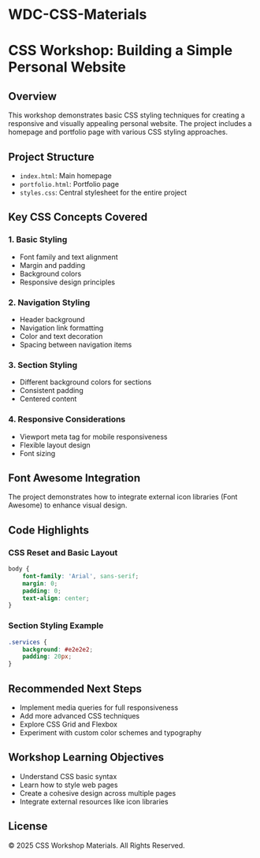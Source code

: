 # WDC-CSS-Materials
# CSS Workshop: Building a Simple Personal Website

## Overview
This workshop demonstrates basic CSS styling techniques for creating a responsive and visually appealing personal website. The project includes a homepage and portfolio page with various CSS styling approaches.

## Project Structure
- `index.html`: Main homepage
- `portfolio.html`: Portfolio page
- `styles.css`: Central stylesheet for the entire project

## Key CSS Concepts Covered

### 1. Basic Styling
- Font family and text alignment
- Margin and padding
- Background colors
- Responsive design principles

### 2. Navigation Styling
- Header background
- Navigation link formatting
- Color and text decoration
- Spacing between navigation items

### 3. Section Styling
- Different background colors for sections
- Consistent padding
- Centered content

### 4. Responsive Considerations
- Viewport meta tag for mobile responsiveness
- Flexible layout design
- Font sizing

## Font Awesome Integration
The project demonstrates how to integrate external icon libraries (Font Awesome) to enhance visual design.

## Code Highlights

### CSS Reset and Basic Layout
```css
body {
    font-family: 'Arial', sans-serif;
    margin: 0;
    padding: 0;
    text-align: center;
}
```

### Section Styling Example
```css
.services {
    background: #e2e2e2;
    padding: 20px;
}
```

## Recommended Next Steps
- Implement media queries for full responsiveness
- Add more advanced CSS techniques
- Explore CSS Grid and Flexbox
- Experiment with custom color schemes and typography

## Workshop Learning Objectives
- Understand CSS basic syntax
- Learn how to style web pages
- Create a cohesive design across multiple pages
- Integrate external resources like icon libraries

## License
© 2025 CSS Workshop Materials. All Rights Reserved.